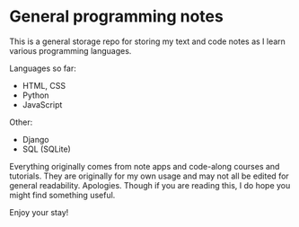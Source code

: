 # General programming notes

This is a general storage repo for storing my text and code notes as I learn various programming languages. 

Languages so far:
- HTML, CSS
- Python
- JavaScript

Other:
- Django
- SQL (SQLite)

Everything originally comes from note apps and code-along courses and tutorials. They are originally for my own usage and may not all
be edited for general readability. Apologies. Though if you are reading this, I do hope you might find something useful. 

Enjoy your stay!
